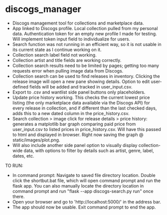 # discogs_manager
- Discogs management tool for collections and marketplace data.
- App linked to Discogs profile. Local collection pulled from my personal data. Authentication token for an empty new profile I made for testing. Will implement token input field to individualize for users.
- Search function was not running in an efficient way, so it is not usable in its current state as I continue working on it.
- Collection search label field not working.
- Collection artist and title fields are working correctly.
- Collection search results need to be limited by pages; getting too many requests error when pulling image data from Discogs.
- Collection search can be used to find releases in inventory. Clicking the release image will open a new pane showing details. Option to edit user-defined fields will be added and tracked in user_input.csv.
- Export to .csv and wantlist side panel buttons only placeholders.
- Update price history working. This checks the current lowest price listing (the only marketplace data available via the Discogs API) for every release in collection, and if different than the last checked days, adds this to a new dated column in the price_history.csv.
- Search collection > image click for release details > price history: generates a matplotlib bar graph comparing paid price from user_input.csv to listed prices in price_history.csv. Will have this passed to html and displayed in browser. Right now saving the graph @ static/images/plot.png.
- Will also include another side panel option to visually display collection-wide data, with options to filter by details such as artist, genre, label, dates, etc.

TO RUN:
- In command prompt: Navigate to saved file directory location. Double click the shortbut.bat file, which will open command prompt and run the flask app. You can also manually locate the directory location in command prompt and run "flask --app discogs-search.py run" once there.
- Open your browser and go to 'http://localhost:5000/' in the address bar.
- The app should now be usable. Exit command prompt to end the app.
